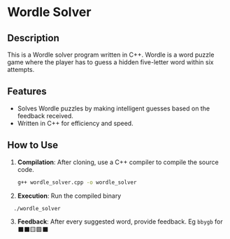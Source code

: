 # Wordle Solver

## Description

This is a Wordle solver program written in C++. Wordle is a word puzzle game where the player has to guess a hidden five-letter word within six attempts.

## Features

- Solves Wordle puzzles by making intelligent guesses based on the feedback received.
- Written in C++ for efficiency and speed.

## How to Use

1. **Compilation**: After cloning, use a C++ compiler to compile the source code.

   ```bash
   g++ wordle_solver.cpp -o wordle_solver

2. **Execution**: Run the compiled binary
  ```bash
    ./wordle_solver
  ```
3. **Feedback**: After every suggested word, provide feedback. Eg  `bbygb` for ⬛️⬛️🟨🟩⬛️
